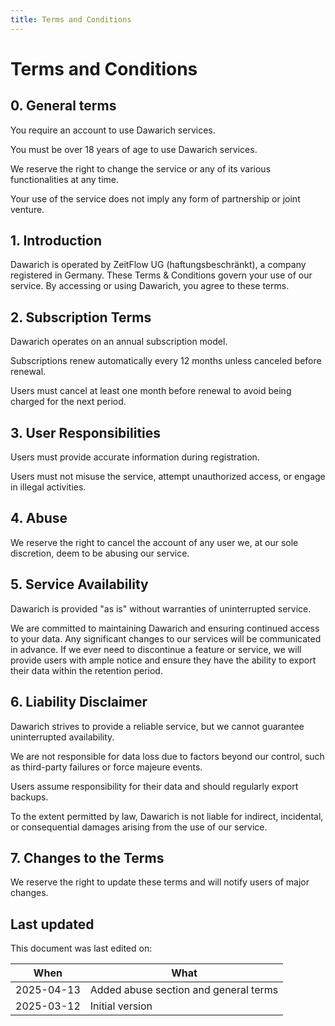 ```yaml
---
title: Terms and Conditions
---
```


# Terms and Conditions

## 0. General terms

You require an account to use Dawarich services.

You must be over 18 years of age to use Dawarich services.

We reserve the right to change the service or any of its various functionalities at any time.

Your use of the service does not imply any form of partnership or joint venture.

## 1. Introduction

Dawarich is operated by ZeitFlow UG (haftungsbeschränkt), a company registered in Germany. These Terms & Conditions govern your use of our service. By accessing or using Dawarich, you agree to these terms.

## 2. Subscription Terms

Dawarich operates on an annual subscription model.

Subscriptions renew automatically every 12 months unless canceled before renewal.

Users must cancel at least one month before renewal to avoid being charged for the next period.

## 3. User Responsibilities

Users must provide accurate information during registration.

Users must not misuse the service, attempt unauthorized access, or engage in illegal activities.

## 4. Abuse

We reserve the right to cancel the account of any user we, at our sole discretion, deem to be abusing our service.

## 5. Service Availability

Dawarich is provided "as is" without warranties of uninterrupted service.

We are committed to maintaining Dawarich and ensuring continued access to your data. Any significant changes to our services will be communicated in advance. If we ever need to discontinue a feature or service, we will provide users with ample notice and ensure they have the ability to export their data within the retention period.

## 6. Liability Disclaimer

Dawarich strives to provide a reliable service, but we cannot guarantee uninterrupted availability.

We are not responsible for data loss due to factors beyond our control, such as third-party failures or force majeure events.

Users assume responsibility for their data and should regularly export backups.

To the extent permitted by law, Dawarich is not liable for indirect, incidental, or consequential damages arising from the use of our service.

## 7. Changes to the Terms

We reserve the right to update these terms and will notify users of major changes.


## Last updated

This document was last edited on:

| When          | What          |
| ------------- | ------------- |
| 2025-04-13    | Added abuse section and general terms |
| 2025-03-12    | Initial version |
